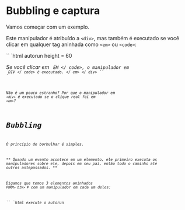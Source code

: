 # Bubbling e captura

Vamos começar com um exemplo.

Este manipulador é atribuído a `<div>`, mas também é executado se você clicar em qualquer tag aninhada como `<em>` ou `<code>`:

`` `html autorun height = 60

<em> Se você clicar em <code> EM </ code>, o manipulador em <code> DIV </ code> é executado. </ em>
</ div>
`` `

Não é um pouco estranho? Por que o manipulador em `<div>` é executado se o clique real foi em `<em>`?

# Bubbling

O princípio de borbulhar é simples.

** Quando um evento acontece em um elemento, ele primeiro executa os manipuladores sobre ele, depois em seu pai, então todo o caminho até outros antepassados. **

Digamos que temos 3 elementos aninhados `FORM> DIV> P` com um manipulador em cada um deles:

`` `html execute o autorun
<style>
corpo * {
margem: 10px;
borda: 1px sólido azul;
}
</ style>




</ div>
</ form>
`` `

Um clique no interior `<p>` primeiro executa 'onclick`:
1. Sobre isso `<p>`.
2. Então no exterior `<div>`.
3. Então, no exterior `<form>`.
4. E assim por diante até o objeto `document`.

! [] (event-order-bubbling.png)

Então, se clicarmos em `<p>`, veremos 3 alertas: `p` ->` div` -> `form`.

O processo é chamado de "borbulhar", porque os eventos "borbulham" do elemento interno através de pais como uma bolha na água.

`` `warn header =" * Quase * todos os eventos borbulham ".
A palavra-chave nesta frase é "quase".

Por exemplo, um evento `focus` não faz bolhas. Há outros exemplos também, vamos encontrá-los. Mas ainda é uma exceção, em vez de uma regra, a maioria dos eventos faz bolhas.
`` `

## event.target

Um manipulador em um elemento pai sempre pode obter os detalhes sobre onde realmente aconteceu.

** O elemento mais profundamente aninhado que causou o evento é chamado de elemento * target *, acessível como `event.target`. **

Observe as diferenças de `this` (=` event.currentTarget`):

- `event.target` - é o elemento" alvo "que iniciou o evento, ele não muda através do processo de borbulhamento.
- `this` - é o elemento" atual ", aquele que possui um manipulador atualmente executado nela.

Por exemplo, se nós possuímos um único formador `form.onclick`, então ele pode" capturar "todos os cliques dentro do formulário. Não importa onde o clique aconteceu, ele faz borbulhar até `<form>` e executa o manipulador.

No manipulador `form.onclick`:

- `this` (` = event.currentTarget`) é o elemento `<form>`, porque o manipulador é executado nele.
- `event.target` é o elemento concreto dentro do formulário que realmente foi clicado.

Confira:

[codetabs height = 220 src = "bubble-target"]

É possível que `event.target` seja igual a` this` - quando o clique é feito diretamente no elemento `<form>`.

## Parando borbulhando

Um evento borbulhante vai do elemento alvo diretamente para cima. Normalmente, ele vai até `<html>` e, em seguida, para 'documentar' o objeto, e alguns eventos até chegam a 'janela', chamando todos os manipuladores no caminho.

Mas qualquer manipulador pode decidir que o evento foi totalmente processado e para a borbulhar.

O método para isso é `event.stopPropagation ()`.

Por exemplo, aqui `body.onclick` não funciona se você clicar em` <button> `:

`` `html executar autorun height = 60

<button onclick = "event.stopPropagation ()"> Clique em mim </ button>
</ body>
`` `

`` `smart header =" event.stopImmediatePropagation () "
Se um elemento tiver vários manipuladores de eventos em um único evento, mesmo que um deles pare a borbulhar, os outros ainda são executados.

Em outras palavras, `event.stopPropagation ()` pára o movimento para cima, mas no elemento atual todos os outros manipuladores serão executados.

Para impedir que os manipuladores de borbulhamento e eventos no elemento atual sejam executados, há um método `event.stopImmediatePropagation ()`. Depois disso, nenhum outro manipulador executa.
`` `

`` `warn header =" Não pare de borbulhar sem necessidade! "
Bubbling é conveniente. Não o detenha sem uma necessidade real: óbvia e arquitetonicamente bem pensada.

Às vezes, `event.stopPropagation ()` cria armadilhas ocultas que mais tarde podem se tornar problemas.

Por exemplo:

1. Criamos um menu aninhado. Cada submenu lida com cliques em seus elementos e chama `stopPropagation` para que o menu externo não acione.
2. Mais tarde, decidimos capturar cliques em toda a janela, para rastrear o comportamento dos usuários (onde as pessoas clicam). Alguns sistemas analíticos fazem isso. Geralmente, o código usa `document.addEventListener ('clique' ...)` para capturar todos os cliques.
3. Nossa análise não funcionará na área em que os cliques são interrompidos por `stopPropagation`. Temos uma "zona morta".

Geralmente não há necessidade real de evitar a borbulhar. Uma tarefa que aparentemente exige que possa ser resolvida por outros meios. Um deles é usar eventos personalizados, vamos cobri-los mais tarde. Também podemos escrever nossos dados no objeto `event` em um manipulador e lê-lo em outro, para que possamos passar para manipuladores sobre a informação dos pais sobre o processamento abaixo.
`` `


# Capturar

Há outra fase de processamento de eventos chamada "capturar". Raramente é usado em código real, mas às vezes pode ser útil.

O padrão [Eventos DOM] (http://www.w3.org/TR/DOM-Level-3-Events/) descreve 3 fases de propagação de eventos:

1. Fase de captura - o evento passa para o elemento.
2. Fase alvo - o evento atingiu o elemento alvo.
3. Fase de borbulhação - o evento borbulha do elemento.

Aqui está a imagem de um clique em `<td>` dentro de uma tabela, tirada da especificação:

!] [eventflow.png]

Isto é: para um clique no `<td>` o evento primeiro passa pela cadeia dos antepassados ​​até o elemento (captura), então ele atinge o alvo, e então ele sobe (bolhas), chamando os manipuladores no caminho.

** Antes de falar apenas sobre bolhas, porque a fase de captura raramente é usada. Normalmente, é invisível para nós. **

Os manipuladores adicionados usando `on <event>` -property ou usando atributos HTML ou usando `addEventListener (evento, manipulador)` não sabem nada sobre a captura, eles só são executados nas 2ª e 3ª fases.

Para pegar um evento na fase de captura, precisamos configurar o terceiro argumento de `addEventListener` para` true`.

Existem dois valores possíveis para esse último argumento opcional:

- Se for "falso" (padrão), o manipulador está configurado na fase de borbulhamento.
- Se é `true`, o manipulador está configurado na fase de captura.

Observe que, enquanto formalmente, existem 3 fases, a 2ª fase ("fase-alvo": o evento atingiu o elemento) não é tratada separadamente: manipuladores nas fases de captura e borbulhamento desencadeiam nessa fase.

Se alguém colocar manipuladores de captura e borbulhação no elemento de destino, o manipulador de captura desencadeia o último na fase de captura e o manipulador de bolhas dispara primeiro na fase de borbulhamento.

Vamos ver isso em ação:

`` `html execute autorun height = 140 edit
<style>
corpo * {
margem: 10px;
borda: 1px sólido azul;
}
</ style>

Formulário <form>
<Div> DIV
<P> P </ p>
</ div>
</ form>

<script>
para (deixe elem de document.querySelectorAll ('*')) {
elem.addEventListener ("clique", e => alerta (`Capturar: $ {elem.tagName}`), true);
elem.addEventListener ("clique", e => alerta (`Bubbling: $ {elem.tagName}`));
}
</ script>
`` `

O código define manipuladores de cliques em * cada * elemento no documento para ver quais estão funcionando.

Se você clicar em `<p>`, então a seqüência é:

1. `HTML` ->` BODY` -> `FORM` ->` DIV` -> `P` (fase de captura, o primeiro ouvinte) e, em seguida,:
2. `P` ->` DIV` -> `FORM` ->` BODY` -> `HTML` (fase de borbulhamento, o segundo ouvinte).

Por favor, note que `P` aparece duas vezes: no final da captura e no início da borbulhação.

Existe uma propriedade `event.eventPhase` que nos informa o número da fase em que o evento foi capturado. Mas raramente é usado, porque geralmente o conhecemos no manipulador.

## Resumo

O processo de tratamento de eventos:

- Quando ocorre um evento - o elemento mais aninhado onde acontece é rotulado como o "elemento alvo" (`event.target`).
- Então o evento primeiro se move da raiz do documento para baixo do `event.target`, manipuladores de chamadas atribuídos com` addEventListener (...., true) `no caminho.
- Então o evento se move de `event.target` para a raiz, manipuladores de chamadas atribuídos usando` on <event> `e` addEventListener` sem o 3º argumento ou com o 3º argumento `false`.

Cada manipulador pode acessar as propriedades do objeto "evento":

- `event.target` - o elemento mais profundo que originou o evento.
- `event.currentTarget` (=` this`) - o elemento atual que lida com o evento (aquele que possui o manipulador)
- `event.eventPhase` - a fase atual (captura = 1, borbulhando = 3).

Qualquer manipulador de eventos pode parar o evento chamando `event.stopPropagation ()`, mas isso não é recomendado, porque não podemos realmente ter certeza de que não precisamos disso acima, talvez por coisas completamente diferentes.

A fase de captação é usada muito raramente, geralmente lidamos com eventos em borbulhamento. E há uma lógica por trás disso.

No mundo real, quando ocorre um acidente, as autoridades locais reagem primeiro. Eles conhecem melhor a área onde aconteceu. Então, autoridades de nível superior, se necessário.

O mesmo para os manipuladores de eventos. O código que define o manipulador em um elemento específico conhece os detalhes máximos sobre o elemento e o que ele faz. Um manipulador em um `<td>` específico pode ser adequado para isso exatamente `<td>`, ele sabe tudo sobre isso, então deve ter a chance primeiro. Então, seu pai imediato também conhece o contexto, mas um pouco menos, e assim por diante até o elemento superior que lida com conceitos gerais e executa o último.

A borbulhar e capturar as bases para a "delegação de eventos" - um padrão de manipulação de eventos extremamente poderoso que estudamos no próximo capítulo.
